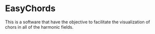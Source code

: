 # EasyChords
This is a software that have the objective to facilitate the visualization of chors in all of the  harmonic fields.
